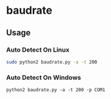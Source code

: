 # baudrate

## Usage

### Auto Detect On Linux

```bash
sudo python2 baudrate.py -a -t 200
```

### Auto Detect On Windows

```
python2 baudrate.py -a -t 200 -p COM1
```
